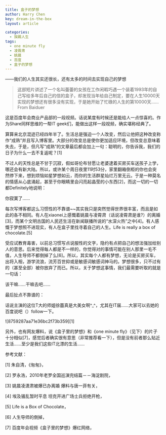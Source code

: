 ```yaml
---
title: 盒子的梦想
author: Harry Chen
key: dream-in-the-box
layout: article

categories:
  - 挨踢人生
tags:
  - one minute fly
  - 凌霄肃
  - 姚晨
  - 百度
  - 盒子的梦想
---
```


——我们的人生其实还很长，还有太多的时间去实现自己的梦想

> 这部短片讲述了一个名叫蕾蕾的女孩在工作闲暇巧遇一个装着1993年的自己写给多年后自己的信的盒子，却发现当年给自己制定，要在人生10000天实现的梦想还有很多没有实现，于是她开始了忙碌的人生的第10000天……From Baiduer

  这是百度年会商业产品部的一段视频。话说某度有时候还是能给人一点惊喜的。作为Share同样思维的一帮IT geek们，能做出这样一段视频，确实堪称经典了。

  算算来北京混迹已经四年半了。生活总是强迫一个人改变，然后让他把这种改变称作“成熟”并且写入博客里。大部分的改变总是使你更加适应环境，但改变总意味着失去，于是，但凡写“成熟”的文章最后都会加上一句：聪明的，你告诉我，我们的日子为什么一去不复返呢？[1]

  不过人的天性总是不甘于沉寂，假如哥伦布甘愿让老婆逮着买房买车送孩子上学，哪还会有新大陆。所以，或许某个周日夜里11时53分，家里翻箱倒柜的你也会突然停下来，想到烦恼如星梦想如云，而你的生活群星灿烂万里无云。于是一种莫名的情感从心底涌起，甚至于你眼睛里会闪亮起晶莹的小东西[2]，而这一切的一切都Definitely地说明：

  你寂寞了……

  每次写博客都这么习惯性的不靠谱~~其实我只是突然觉得世界很丰富，而且是如此的各不相同。有人在xiaonei上感慨着姚晨与凌霄肃（话说凌霄肃是谁?）的离婚[3]，而某个文明古国的人民还生活在新闻联播所说的“水深火热”之中[4]。有人感慨于梦想照不进现实，有人在盒子里找寻着自己的人生。Life is really a box of chocolate.[5]

  受应试教育毒害，以前总习惯写点说服性的文字，隐约有点把自己的想法强加给别人的意思。后来觉得每人都是不一样的，你觉得对的事情可能在别人那里一毛不值，人生导师不都倒掉了么[6]。所以，其实每个人都有梦想，无论是买房买车，出将入相，游学流浪，流芳百世抑或是敏感词敏感词神马的。梦想很多，只不过有的（甚至全部）被你放弃了而已。所以，关于梦想这事情，我们最需要听取的就是一句话：

  该干嘛……干嘛去吧……

  最后扯点不靠谱的：

  话说主演的这位T大的师姐徐蕾真是大美女啊^_^，尤其在IT届……大家可以去她的百度说吧（）follow一下。

![8759287aa71e36bc2f73b359][1]

  另外，也有网友爆料，说《盒子里的梦想》和《one minute fly》（见下）的片子十分相似[7]，感觉后者确实很有意思（非常推荐看一下），但是没有前者那么贴近生活……至少是我们这些IT北漂的生活……

参考文献：

[1] 朱自清，《匆匆》，

[2] 罗永浩，2010年老罗全国巡演完结篇－－海淀剧院，

[3] 姚晨凌潇肃被爆已办离婚 爆料与唐一菲有关，

[4] 埃及骚乱暂时平息 坦克开进广场士兵拒绝开枪，

[5] Life is a Box of Chocolate，

[6] 人生导师的倒掉，

[7] 百度年会视频《盒子里的梦想》爆红网络，
